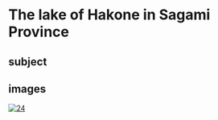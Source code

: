 # The lake of Hakone in Sagami Province

## subject

## images

[![24](https://upload.wikimedia.org/wikipedia/commons/thumb/2/23/The_lake_of_Hakone_in_the_Segami_province.jpg/290px-The_lake_of_Hakone_in_the_Segami_province.jpg)](https://en.wikipedia.org/wiki/File:The_lake_of_Hakone_in_the_Segami_province.jpg)
